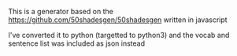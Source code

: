 This is a generator based on the https://github.com/50shadesgen/50shadesgen written in javascript

I've converted it to python (targetted to python3) and the vocab and sentence list was included as json instead

